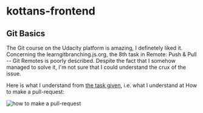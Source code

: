 # kottans-frontend

## Git Basics

The Git course on the Udacity platform is amazing, I definetely liked it. 
Concerning the learngitbranching.js.org, the 8th task in Remote: Push & Pull -- Git Remotes is poorly described. Despite the fact that I somehow managed to solve it, I'm not sure that I could understand the crux of the issue.

Here is what I understand from [the task given](https://github.com/kottans/frontend/blob/master/tasks/git-intro.md), i.e. what I understand at How to make a pull-request:

![how to make a pull-request](https://clip2net.com/clip/m0/33c0a-clip-191kb.jpg?nocache=1)
